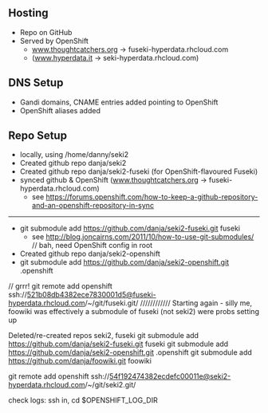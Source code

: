 ## Hosting
* Repo on GitHub
* Served by OpenShift
  * www.thoughtcatchers.org -> fuseki-hyperdata.rhcloud.com
  * (www.hyperdata.it -> seki-hyperdata.rhcloud.com)

## DNS Setup
* Gandi domains, CNAME entries added pointing to OpenShift
* OpenShift aliases added

## Repo Setup
* locally, using /home/danny/seki2
* Created github repo danja/seki2
* Created github repo danja/seki2-fuseki (for OpenShift-flavoured Fuseki)
* synced github & OpenShift (www.thoughtcatchers.org -> fuseki-hyperdata.rhcloud.com)
  * see https://forums.openshift.com/how-to-keep-a-github-repository-and-an-openshift-repository-in-sync

-------------------------
* git submodule add https://github.com/danja/seki2-fuseki.git fuseki
  * see http://blog.joncairns.com/2011/10/how-to-use-git-submodules/
// bah, need OpenShift config in root
* Created github repo danja/seki2-openshift
* git submodule add https://github.com/danja/seki2-openshift.git .openshift

// grrr!
git remote add openshift ssh://521b08db4382ece7830001d5@fuseki-hyperdata.rhcloud.com/~/git/fuseki.git/
//////////// Starting again - silly me, foowiki was effectively a submodule of fuseki (not seki2) were probs setting up 

Deleted/re-created repos seki2, fuseki
git submodule add https://github.com/danja/seki2-fuseki.git fuseki
git submodule add https://github.com/danja/seki2-openshift.git .openshift
git submodule add https://github.com/danja/foowiki.git foowiki

git remote add openshift ssh://54f192474382ecdefc00011e@seki2-hyperdata.rhcloud.com/~/git/seki2.git/

check logs:
ssh in, 
cd $OPENSHIFT_LOG_DIR 


